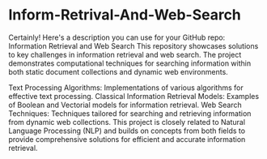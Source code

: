 # Inform-Retrival-And-Web-Search
 Certainly! Here's a description you can use for your GitHub repo:  Information Retrieval and Web Search  This repository showcases solutions to key challenges in information retrieval and web search. The project demonstrates computational techniques for searching information within both static document collections and dynamic web environments.

Text Processing Algorithms: Implementations of various algorithms for effective text processing.
Classical Information Retrieval Models: Examples of Boolean and Vectorial models for information retrieval.
Web Search Techniques: Techniques tailored for searching and retrieving information from dynamic web collections.
This project is closely related to Natural Language Processing (NLP) and builds on concepts from both fields to provide comprehensive solutions for efficient and accurate information retrieval.


